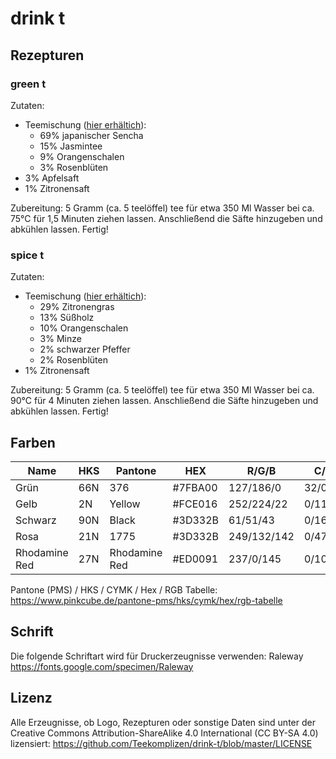# drink t

## Rezepturen
### green t

Zutaten:
* Teemischung (<a href="https://www.drink-t.de/produkt/green-t-dose-gruener-tee-100g/">hier erhältich</a>):
  * 69% japanischer Sencha
  * 15% Jasmintee
  * 9% Orangenschalen
  * 3% Rosenblüten
* 3% Apfelsaft
* 1% Zitronensaft

Zubereitung:
5 Gramm (ca. 5 teelöffel) tee für etwa 350 Ml Wasser bei ca. 75°C für 1,5 Minuten ziehen lassen. Anschließend die Säfte hinzugeben und abkühlen lassen. Fertig!

### spice t

Zutaten:
* Teemischung (<a href="https://www.drink-t.de/produkt/green-t-dose-gruener-tee-100g/">hier erhältich</a>):
  * 29% Zitronengras
  * 13% Süßholz
  * 10% Orangenschalen
  * 3% Minze
  * 2% schwarzer Pfeffer
  * 2% Rosenblüten
* 1% Zitronensaft

Zubereitung:
5 Gramm (ca. 5 teelöffel) tee für etwa 350 Ml Wasser bei ca. 90°C für 4 Minuten ziehen lassen. Anschließend die Säfte hinzugeben und abkühlen lassen. Fertig!


## Farben
| Name        | HKS           | Pantone  | HEX | R/G/B | C/M/Y/K |
| ------------- | ------------- | ----- | ----- | ----- | ----- |
| Grün      | 66N | 376 | #7FBA00 | 127/186/0 | 32/0/100/27 |
| Gelb      | 2N | Yellow | #FCE016 | 252/224/22 | 0/11/91/1 |
| Schwarz      | 90N | Black | #3D332B | 61/51/43 | 0/16/30/76 |
| Rosa      | 21N | 1775 | #3D332B | 249/132/142 | 0/47/43/2 |
| Rhodamine Red	| 27N | Rhodamine Red | #ED0091 | 237/0/145 | 0/100/39/7 |

Pantone (PMS) / HKS / CYMK / Hex / RGB Tabelle: https://www.pinkcube.de/pantone-pms/hks/cymk/hex/rgb-tabelle

## Schrift

Die folgende Schriftart wird für Druckerzeugnisse verwenden: Raleway https://fonts.google.com/specimen/Raleway

## Lizenz
Alle Erzeugnisse, ob Logo, Rezepturen oder sonstige Daten sind unter der Creative Commons Attribution-ShareAlike 4.0 International (CC BY-SA 4.0) lizensiert: https://github.com/Teekomplizen/drink-t/blob/master/LICENSE
